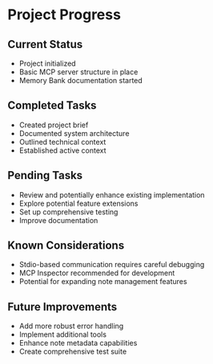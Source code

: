 # Project Progress

## Current Status
- Project initialized
- Basic MCP server structure in place
- Memory Bank documentation started

## Completed Tasks
- Created project brief
- Documented system architecture
- Outlined technical context
- Established active context

## Pending Tasks
- Review and potentially enhance existing implementation
- Explore potential feature extensions
- Set up comprehensive testing
- Improve documentation

## Known Considerations
- Stdio-based communication requires careful debugging
- MCP Inspector recommended for development
- Potential for expanding note management features

## Future Improvements
- Add more robust error handling
- Implement additional tools
- Enhance note metadata capabilities
- Create comprehensive test suite
